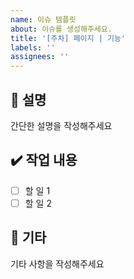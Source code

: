 ```yaml
---
name: 이슈 템플릿
about: 이슈를 생성해주세요.
title: '[주차] 페이지 | 기능'
labels: ''
assignees: ''
---
```


## 📜 설명

간단한 설명을 작성해주세요

## ✔️ 작업 내용

- [ ] 할 일 1
- [ ] 할 일 2

## 🌟 기타

기타 사항을 작성해주세요
